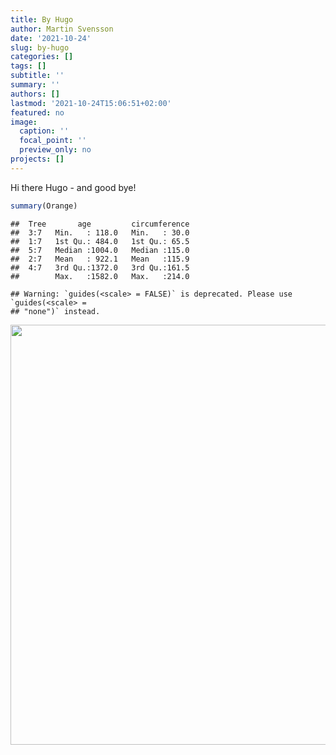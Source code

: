 ```yaml
---
title: By Hugo
author: Martin Svensson
date: '2021-10-24'
slug: by-hugo
categories: []
tags: []
subtitle: ''
summary: ''
authors: []
lastmod: '2021-10-24T15:06:51+02:00'
featured: no
image:
  caption: ''
  focal_point: ''
  preview_only: no
projects: []
---
```


Hi there Hugo - and good bye! 


```r
summary(Orange)
```

```
##  Tree       age         circumference  
##  3:7   Min.   : 118.0   Min.   : 30.0  
##  1:7   1st Qu.: 484.0   1st Qu.: 65.5  
##  5:7   Median :1004.0   Median :115.0  
##  2:7   Mean   : 922.1   Mean   :115.9  
##  4:7   3rd Qu.:1372.0   3rd Qu.:161.5  
##        Max.   :1582.0   Max.   :214.0
```


```
## Warning: `guides(<scale> = FALSE)` is deprecated. Please use `guides(<scale> =
## "none")` instead.
```

<img src="{{< blogdown/postref >}}index_files/figure-html/unnamed-chunk-2-1.png" width="672" />

